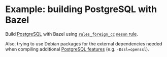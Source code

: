 # Example: building PostgreSQL with Bazel

Build [PostgreSQL] with Bazel using [`rules_foreign_cc`] [`meson` rule].

Also, trying to use Debian packages for the external dependencies needed when
compiling additional [PostgreSQL features] (e.g. `-Dssl=openssl`).

[PostgreSQL]: https://www.postgresql.org
[`rules_foreign_cc`]: https://github.com/bazel-contrib/rules_foreign_cc
[`meson` rule]: https://bazel-contrib.github.io/rules_foreign_cc/main/flatten.html#meson
[PostgreSQL features]: https://www.postgresql.org/docs/current/install-meson.html#MESON-OPTIONS-FEATURES
